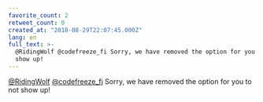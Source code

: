 ```yaml
---
favorite_count: 2
retweet_count: 0
created_at: "2018-08-29T22:07:45.000Z"
lang: en
full_text: >-
  @RidingWolf @codefreeze_fi Sorry, we have removed the option for you to not
  show up!
---
```


[@RidingWolf](https://twitter.com/RidingWolf)
[@codefreeze_fi](https://twitter.com/codefreeze_fi) Sorry, we have removed the
option for you to not show up!

